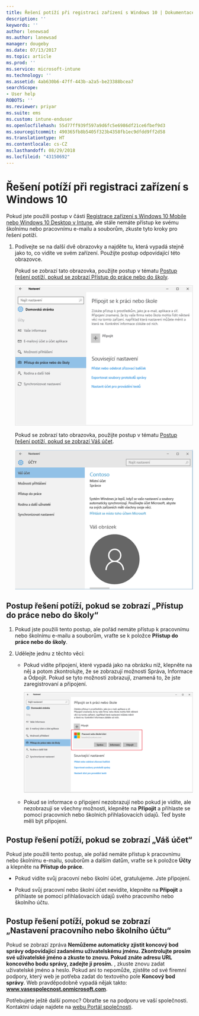 ```yaml
---
title: Řešení potíží při registraci zařízení s Windows 10 | Dokumentace Microsoftu
description: ''
keywords: ''
author: lenewsad
ms.author: lanewsad
manager: dougeby
ms.date: 07/13/2017
ms.topic: article
ms.prod: ''
ms.service: microsoft-intune
ms.technology: ''
ms.assetid: 4ab630b6-47ff-443b-a2a5-be23388bcea7
searchScope:
- User help
ROBOTS: ''
ms.reviewer: priyar
ms.suite: ems
ms.custom: intune-enduser
ms.openlocfilehash: 55d77ff939f597a9d6fc5e6986df21ce6fbef9d3
ms.sourcegitcommit: 490365fb8b5405f323b4358fb1ec9dfdd9ff2d58
ms.translationtype: HT
ms.contentlocale: cs-CZ
ms.lasthandoff: 08/29/2018
ms.locfileid: "43150692"
---
```

# <a name="troubleshoot-your-windows-10-device-enrollment"></a>Řešení potíží při registraci zařízení s Windows 10
Pokud jste použili postup v části [Registrace zařízení s Windows 10 Mobile nebo Windows 10 Desktop v Intune](enroll-your-w10-phone-or-w10-pc-windows.md), ale stále nemáte přístup ke svému školnímu nebo pracovnímu e-mailu a souborům, zkuste tyto kroky pro řešení potíží.

1.  Podívejte se na další dvě obrazovky a najděte tu, která vypadá stejně jako to, co vidíte ve svém zařízení. Použijte postup odpovídající této obrazovce.

    Pokud se zobrazí tato obrazovka, použijte postup v tématu [Postup řešení potíží, pokud se zobrazí Přístup do práce nebo do školy](#troubleshooting-steps-to-follow-if-you-see-access-work-or-school).

    ![settings-accounts-access-work-or-school](./media/w10-enroll-rs1-connect-to-work-or-school.png)

    Pokud se zobrazí tato obrazovka, použijte postup v tématu [Postup řešení potíží, pokud se zobrazí Váš účet](#troubleshooting-steps-to-follow-if-you-see-your-account).

    ![settings-accounts-your-account](./media/W10-enroll-2-accounts-your-account.png)

## <a name="troubleshooting-steps-to-follow-if-you-see-access-work-or-school"></a>Postup řešení potíží, pokud se zobrazí „Přístup do práce nebo do školy“

1. Pokud jste použili tento postup, ale pořád nemáte přístup k pracovnímu nebo školnímu e-mailu a souborům, vraťte se k položce **Přístup do práce nebo do školy**.

2. Udělejte jednu z těchto věcí:

   - Pokud vidíte připojení, které vypadá jako na obrázku níž, klepněte na něj a potom zkontrolujte, že se zobrazují možnosti Správa, Informace a Odpojit. Pokud se tyto možnosti zobrazují, znamená to, že jste zaregistrovaní a připojení.

     ![validate-successful-enrollment](./media/w10-enroll-rs1-validate-successful-enrollment.png)

   - Pokud se informace o připojení nezobrazují nebo pokud je vidíte, ale nezobrazují se všechny možnosti, klepněte na **Připojit** a přihlaste se pomocí pracovních nebo školních přihlašovacích údajů. Teď byste měli být připojení.

## <a name="troubleshooting-steps-to-follow-if-you-see-your-account"></a>Postup řešení potíží, pokud se zobrazí „Váš účet“

Pokud jste použili tento postup, ale pořád nemáte přístup k pracovnímu nebo školnímu e-mailu, souborům a dalším datům, vraťte se k položce **Účty** a klepněte na **Přístup do práce**.

- Pokud vidíte svůj pracovní nebo školní účet, gratulujeme. Jste připojení.

- Pokud svůj pracovní nebo školní účet nevidíte, klepněte na **Připojit** a přihlaste se pomocí přihlašovacích údajů svého pracovního nebo školního účtu.

## <a name="troubleshooting-steps-to-follow-if-you-see-set-up-a-work-or-school-account"></a>Postup řešení potíží, pokud se zobrazí „Nastavení pracovního nebo školního účtu“

Pokud se zobrazí zpráva <strong>Nemůžeme automaticky zjistit koncový bod správy odpovídající zadanému uživatelskému jménu. Zkontrolujte prosím své uživatelské jméno a zkuste to znovu. Pokud znáte adresu URL koncového bodu správy, zadejte ji prosím.</strong> , zkuste znovu zadat uživatelské jméno a heslo. Pokud ani to nepomůže, zjistěte od své firemní podpory, který web je potřeba zadat do textového pole <strong>Koncový bod správy</strong>. Web pravděpodobně vypadá nějak takto: <strong>www.vasespolecnost.onmicrosoft.com</strong>.

Potřebujete ještě další pomoc? Obraťte se na podporu ve vaší společnosti. Kontaktní údaje najdete na [webu Portál společnosti](https://go.microsoft.com/fwlink/?linkid=2010980).
